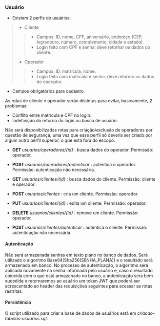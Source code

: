 ### Usuário
- Existem 2 perfis de usuários:
> - Cliente
>> - Campos: ID, nome, CPF, aniversário, endereço (CEP, logradouro, número, complemento, cidade e estado).
>> - Login feito com CPF e senha; deve retornar os dados do cliente.
> - Operador
>> - Campos: ID, matrícula, nome.
>> - Login feito com matrícula e senha; deve retornar os dados do operador.
- Campos obrigatórios para cadastro.

As rotas de cliente e operador serão distintas para evitar, basicamente, 2 problemas:
- Conflito entre matrícula e CPF no login.
- Indefinição do retorno do login ou busca de usuário.

Não será disponibilizadas rotas para criação/exclusão de operadores por questão de segurança, uma vez que esse perfil só deveria ser criado por algum outro perfil superior, o que está fora do escopo.

- **GET** *usuarios/operadores/{id}* : busca dados do operador. Permissão: operador.
- **POST** *usuarios/operadores/autenticar* : autentica o operador. Permissão: autenticação não necessária.

- **GET** *usuarios/clientes/{id}* : busca dados do cliente. Permissão: cliente e operador.
- **POST** *usuarios/clientes* : cria um cliente. Permissão: operador.
- **PUT** *usuarios/clientes/{id}* : edita um cliente. Permissão: operador.
- **DELETE** *usuarios/clientes/{id}* : remove um cliente. Permissão: operador.
- **POST** *usuarios/clientes/autenticar* : autentica o cliente. Permissão: autenticação não necessária.

#### Autenticação
Não será armazenada senhas em texto plano no banco de dados. Será utilizado o algoritmo Base64(Sha256(SENHA_PLANA)) e o resultado será armazenado em banco. No processo de autenticação, o algoritmo será aplicado novamente na senha informada pelo usuário e, caso o resultado coincida com o que está armazenado no banco, a autenticação será bem sucedida e retornaremos ao usuário um token JWT que poderá ser acrescentado ao header das requisições seguintes para acessar as rotas restritas.

#### Persistência
O script utilizado para criar a base de dados de usuários está em *criacao-tabelas-usuarios.sql*.
